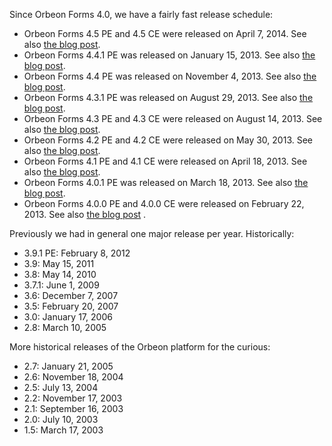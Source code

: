 Since Orbeon Forms 4.0, we have a fairly fast release schedule:

- Orbeon Forms 4.5 PE and 4.5 CE were released on April 7, 2014. See also [the blog post](http://blog.orbeon.com/2014/04/orbeon-forms-45.html).
- Orbeon Forms 4.4.1 PE was released on January 15, 2013. See also [the blog post](http://blog.orbeon.com/2014/01/orbeon-forms-441-pe.html).
- Orbeon Forms 4.4 PE was released on November 4, 2013. See also [the blog post](http://blog.orbeon.com/2013/11/orbeon-forms-44.html).
- Orbeon Forms 4.3.1 PE was released on August 29, 2013. See also [the blog post](http://blog.orbeon.com/2013/08/orbeon-forms-431-pe.html).
- Orbeon Forms 4.3 PE and 4.3 CE were released on August 14, 2013. See also [the blog post](http://blog.orbeon.com/2013/08/orbeon-forms-43.html).
- Orbeon Forms 4.2 PE and 4.2 CE were released on May 30, 2013. See also [the blog post](http://blog.orbeon.com/2013/05/orbeon-forms-42.html).
- Orbeon Forms 4.1 PE and 4.1 CE were released on April 18, 2013. See also [the blog post](http://blog.orbeon.com/2013/04/orbeon-forms-41.html).
- Orbeon Forms 4.0.1 PE was released on March 18, 2013. See also [the blog post](http://blog.orbeon.com/2013/03/orbeon-forms-401.html).
- Orbeon Forms 4.0.0 PE and 4.0.0 CE were released on February 22, 2013. See also [the blog post](http://blog.orbeon.com/2013/03/announcing-orbeon-forms-40.html) .

Previously we had in general one major release per year. Historically:

- 3.9.1 PE: February 8, 2012
- 3.9: May 15, 2011
- 3.8: May 14, 2010
- 3.7.1: June 1, 2009
- 3.6: December 7, 2007
- 3.5: February 20, 2007
- 3.0: January 17, 2006
- 2.8: March 10, 2005

More historical releases of the Orbeon platform for the curious:

- 2.7: January 21, 2005
- 2.6: November 18, 2004
- 2.5: July 13, 2004
- 2.2: November 17, 2003
- 2.1: September 16, 2003
- 2.0: July 10, 2003
- 1.5: March 17, 2003
